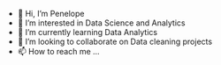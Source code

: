 - 👋 Hi, I’m Penelope
- 👀 I’m interested in Data Science and Analytics
- 🌱 I’m currently learning Data Analytics
- 💞️ I’m looking to collaborate on Data cleaning projects
- 📫 How to reach me ...

<!---
Tholly/Tholly is a ✨ special ✨ repository because its `README.md` (this file) appears on your GitHub profile.
You can click the Preview link to take a look at your changes.
--->
